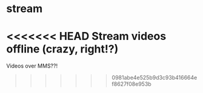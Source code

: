 # stream
<<<<<<< HEAD
Stream videos offline (crazy, right!?)
=======
Videos over MMS??!
>>>>>>> 0981abe4e525b9d3c93b416664ef8627f08e953b
